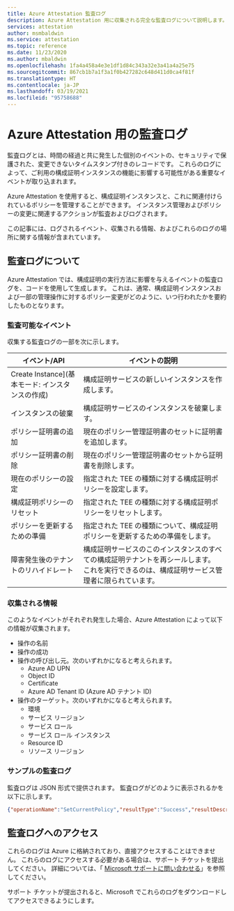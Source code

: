 ```yaml
---
title: Azure Attestation 監査ログ
description: Azure Attestation 用に収集される完全な監査ログについて説明します。
services: attestation
author: msmbaldwin
ms.service: attestation
ms.topic: reference
ms.date: 11/23/2020
ms.author: mbaldwin
ms.openlocfilehash: 1fa4a458a4e3e1df1d84c343a32e3a41a4a25e75
ms.sourcegitcommit: 867cb1b7a1f3a1f0b427282c648d411d0ca4f81f
ms.translationtype: HT
ms.contentlocale: ja-JP
ms.lasthandoff: 03/19/2021
ms.locfileid: "95758688"
---
```

# <a name="audit-logs-for-azure-attestation"></a>Azure Attestation 用の監査ログ

監査ログとは、時間の経過と共に発生した個別のイベントの、セキュリティで保護された、変更できないタイムスタンプ付きのレコードです。 これらのログによって、ご利用の構成証明インスタンスの機能に影響する可能性がある重要なイベントが取り込まれます。

Azure Attestation を使用すると、構成証明インスタンスと、これに関連付けられているポリシーを管理することができます。 インスタンス管理およびポリシーの変更に関連するアクションが監査およびログされます。

この記事には、ログされるイベント、収集される情報、およびこれらのログの場所に関する情報が含まれています。

## <a name="about-audit-logs"></a>監査ログについて

Azure Attestation では、構成証明の実行方法に影響を与えるイベントの監査ログを、コードを使用して生成します。 これは、通常、構成証明インスタンスおよび一部の管理操作に対するポリシー変更がどのように、いつ行われたかを要約したものとなります。

### <a name="auditable-events"></a>監査可能なイベント
収集する監査ログの一部を次に示します。

|     イベント/API                              |     イベントの説明                                                                         |
|--------------------------------------------|-----------------------------------------------------------------------------------------------|
|     Create Instance]\(基本モード: インスタンスの作成\)                        |     構成証明サービスの新しいインスタンスを作成します。 |
|     インスタンスの破棄                       |     構成証明サービスのインスタンスを破棄します。 |
|     ポリシー証明書の追加                 |     現在のポリシー管理証明書のセットに証明書を追加します。 |
|     ポリシー証明書の削除              |     現在のポリシー管理証明書のセットから証明書を削除します。 |
|     現在のポリシーの設定                     |     指定された TEE の種類に対する構成証明ポリシーを設定します。 |
|     構成証明ポリシーのリセット               |     指定された TEE の種類に対する構成証明ポリシーをリセットします。 |
|     ポリシーを更新するための準備               |     指定された TEE の種類について、構成証明ポリシーを更新するための準備をします。 |
|     障害発生後のテナントのリハイドレート       |     構成証明サービスのこのインスタンスのすべての構成証明テナントを再シールします。 これを実行できるのは、構成証明サービス管理者に限られています。 |

### <a name="collected--information"></a>収集される情報
このようなイベントがそれぞれ発生した場合、Azure Attestation によって以下の情報が収集されます。

- 操作の名前
- 操作の成功
- 操作の呼び出し元。次のいずれかになると考えられます。
    - Azure AD UPN
    - Object ID
    - Certificate
    - Azure AD Tenant ID (Azure AD テナント ID)
- 操作のターゲット。次のいずれかになると考えられます。
    - 環境
    - サービス リージョン
    - サービス ロール
    - サービス ロール インスタンス
    - Resource ID
    - リソース リージョン

### <a name="sample-audit-log"></a>サンプルの監査ログ

監査ログは JSON 形式で提供されます。 監査ログがどのように表示されるかを以下に示します。

```json
{"operationName":"SetCurrentPolicy","resultType":"Success","resultDescription":null,"auditEventCategory":["ApplicationManagement"],"nCloud":null,"requestId":null,"callerIpAddress":null,"callerDisplayName":null,"callerIdentities":[{"callerIdentityType":"ObjectID","callerIdentity":"<some object ID>"},{"callerIdentityType":"TenantId","callerIdentity":"<some tenant ID>"}],"targetResources":[{"targetResourceType":"Environment","targetResourceName":"PublicCloud"},{"targetResourceType":"ServiceRegion","targetResourceName":"EastUS2"},{"targetResourceType":"ServiceRole","targetResourceName":"AttestationRpType"},{"targetResourceType":"ServiceRoleInstance","targetResourceName":"<some service role instance>"},{"targetResourceType":"ResourceId","targetResourceName":"/subscriptions/<some subscription ID>/resourceGroups/<some resource group name>/providers/Microsoft.Attestation/attestationProviders/<some instance name>"},{"targetResourceType":"ResourceRegion","targetResourceName":"EastUS2"}],"ifxAuditFormat":"Json","env_ver":"2.1","env_name":"#Ifx.AuditSchema","env_time":"2020-11-23T18:23:29.9427158Z","env_epoch":"MKZ6G","env_seqNum":1277,"env_popSample":0.0,"env_iKey":null,"env_flags":257,"env_cv":"##00000000-0000-0000-0000-000000000000_00000000-0000-0000-0000-000000000000_00000000-0000-0000-0000-000000000000","env_os":null,"env_osVer":null,"env_appId":null,"env_appVer":null,"env_cloud_ver":"1.0","env_cloud_name":null,"env_cloud_role":null,"env_cloud_roleVer":null,"env_cloud_roleInstance":null,"env_cloud_environment":null,"env_cloud_location":null,"env_cloud_deploymentUnit":null}
```

## <a name="access-audit-logs"></a>監査ログへのアクセス

これらのログは Azure に格納されており、直接アクセスすることはできません。 これらのログにアクセスする必要がある場合は、サポート チケットを提出してください。 詳細については、「 [Microsoft サポートに問い合わせる](https://azure.microsoft.com/support/options/)」を参照してください。 

サポート チケットが提出されると、Microsoft でこれらのログをダウンロードしてアクセスできるようにします。
